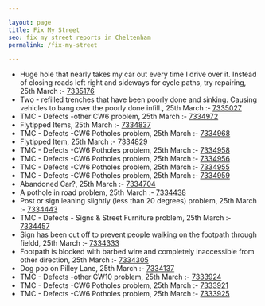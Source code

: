 ```yaml
---

layout: page
title: Fix My Street
seo: fix my street reports in Cheltenham
permalink: /fix-my-street

---
```


<!-- fix_marker starts -->

- Huge hole that nearly takes my car out every time I drive over it. Instead of closing roads left right and sideways for cycle paths, try repairing, 25th March :- [7335176](https://www.fixmystreet.com/report/7335176)
- Two - refilled trenches that have been poorly done and sinking. Causing vehicles to bang over the poorly done infill., 25th March :- [7335027](https://www.fixmystreet.com/report/7335027)
- TMC - Defects -other CW6 problem, 25th March :- [7334972](https://www.fixmystreet.com/report/7334972)
- Flytipped Items, 25th March :- [7334837](https://www.fixmystreet.com/report/7334837)
- TMC - Defects -CW6 Potholes  problem, 25th March :- [7334968](https://www.fixmystreet.com/report/7334968)
- Flytipped Item, 25th March :- [7334829](https://www.fixmystreet.com/report/7334829)
- TMC - Defects -CW6 Potholes  problem, 25th March :- [7334958](https://www.fixmystreet.com/report/7334958)
- TMC - Defects -CW6 Potholes  problem, 25th March :- [7334956](https://www.fixmystreet.com/report/7334956)
- TMC - Defects -CW6 Potholes  problem, 25th March :- [7334955](https://www.fixmystreet.com/report/7334955)
- TMC - Defects -CW6 Potholes  problem, 25th March :- [7334959](https://www.fixmystreet.com/report/7334959)
- Abandoned Car?, 25th March :- [7334704](https://www.fixmystreet.com/report/7334704)
- A pothole in road problem, 25th March :- [7334438](https://www.fixmystreet.com/report/7334438)
- Post or sign leaning slightly (less than 20 degrees) problem, 25th March :- [7334443](https://www.fixmystreet.com/report/7334443)
- TMC - Defects - Signs & Street Furniture problem, 25th March :- [7334457](https://www.fixmystreet.com/report/7334457)
- Sign has been cut off to prevent people walking on the footpath through fieldd, 25th March :- [7334333](https://www.fixmystreet.com/report/7334333)
- Footpath is blocked with barbed wire and completely inaccessible from other direction, 25th March :- [7334305](https://www.fixmystreet.com/report/7334305)
- Dog poo on Pilley Lane, 25th March :- [7334137](https://www.fixmystreet.com/report/7334137)
- TMC - Defects -other CW10 problem, 25th March :- [7333924](https://www.fixmystreet.com/report/7333924)
- TMC - Defects -CW6 Potholes  problem, 25th March :- [7333921](https://www.fixmystreet.com/report/7333921)
- TMC - Defects -CW6 Potholes  problem, 25th March :- [7333925](https://www.fixmystreet.com/report/7333925)

<!-- fix_marker ends -->